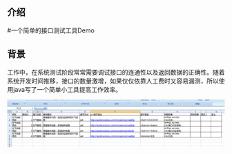 ## 介绍
#一个简单的接口测试工具Demo

## 背景
工作中，在系统测试阶段常常需要调试接口的连通性以及返回数据的正确性。随着系统开发时间推移，接口的数量激增，如果仅仅依靠人工费时又容易漏测，所以使用java写了一个简单小工具提高工作效率。





![Image text](https://raw.githubusercontent.com/ericyishi/img-folder/master/checkInterface01.png)
